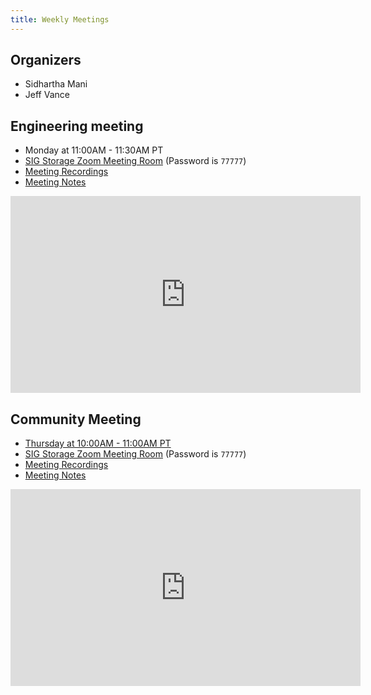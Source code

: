 ```yaml
---
title: Weekly Meetings
---
```


## Organizers

- Sidhartha Mani
- Jeff Vance
## Engineering meeting

- Monday at 11:00AM - 11:30AM PT
- [SIG Storage Zoom Meeting Room](https://zoom.us/s/614261834) (Password is ```77777```)
- [Meeting Recordings](https://www.youtube.com/channel/UCiOeuJ6L4rYNC1jwZFRmC5Q/search?query=object+bucket+standup)
- [Meeting Notes](https://docs.google.com/document/d/1KTh1y9klby64t7btNULtxLWDkRC9SAWE-SZnJeFZqug/edit?usp=sharing)

<iframe width="560" height="315" src="https://www.youtube.com/embed/v7OqGpg-KsM" title="YouTube video player" frameborder="0" allow="accelerometer; autoplay; clipboard-write; encrypted-media; gyroscope; picture-in-picture" allowfullscreen></iframe>

## Community Meeting

- [Thursday at 10:00AM - 11:00AM PT](https://calendar.google.com/calendar/event?eid=MmM5bzU5bWtjaG41Z2dlcXViaWtmNGxpbmZfMjAyMTAxMjhUMTgwMDAwWiB2dnZvNDhyNmNwcmNjaWkxbHNhdmE2cDJ1Y0Bn&ctz=America/Los_Angeles)
- [SIG Storage Zoom Meeting Room](https://zoom.us/s/614261834) (Password is ```77777```)
- [Meeting Recordings](https://www.youtube.com/channel/UCiOeuJ6L4rYNC1jwZFRmC5Q/search?query=object+bucket+review)
- [Meeting Notes](https://docs.google.com/document/d/1KTh1y9klby64t7btNULtxLWDkRC9SAWE-SZnJeFZqug/edit?usp=sharing)

<iframe width="560" height="315" src="https://www.youtube.com/embed/BardRdhfzsk" title="YouTube video player" frameborder="0" allow="accelerometer; autoplay; clipboard-write; encrypted-media; gyroscope; picture-in-picture" allowfullscreen></iframe>
